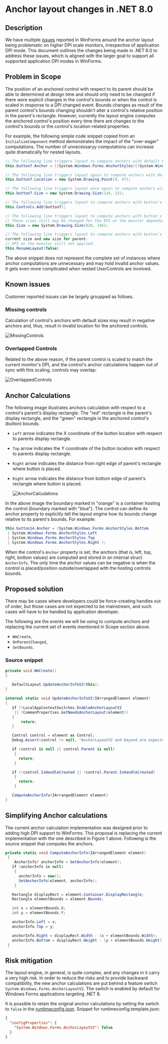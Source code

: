# Anchor layout changes in .NET 8.0


## Description

We have multiple [issues](https://github.com/dotnet/winforms/issues?q=is%3Aissue+is%3Aopen+anchor+label%3A%22area%3A+anchor%2Fscaling%22) reported in WinForms around the anchor layout being problematic on higher DPI scale monitors, irrespective of application DPI mode. This document outlines the changes being made in .NET 8.0 to address these issues, which is aligned with the larger goal to support all supported application DPI modes in WinForms.


## Problem in Scope

The position of an anchored control with respect to its parent should be able to determined at design time and should only need to be changed  if there were explicit changes in the control's bounds or when the control is scaled in response to a DPI changed event. Bounds changes as result of the parent control's bounds changing shouldn't alter a control's relative position in the parent's rectangle. However, currently the layout engine computes the anchored control's position every time there are changes to the control's bounds or the control's location-related properties.

For example, the following simple code snippet copied from an `InitializeComponent` method demonstrates the impact of the "over-eager" computations. The number of unnecessaryy computations can increase quite dramatically for nested layouts.

```CS
// The following line triggers layout to compute anchors with default button size and without parent.
this.button7.Anchor = ((System.Windows.Forms.AnchorStyles)((System.Windows.Forms.AnchorStyles.Left | System.Windows.Forms.AnchorStyles.Right)));

// The following line triggers layout again to compute anchors with default button size with new location but still without parent.
this.button7.Location = new System.Drawing.Point(9, 47);

// The following line triggers layout once again to compute anchors with button's new size but still without parent.
this.button7.Size = new System.Drawing.Size(134, 23);

// The following line triggers layout to compute anchors with button's current size and the default size for parent.
this.Controls.Add(button7);

// The following line triggers layout to compute anchors with button's current size and new size for parent.
// These sizes still may be changed for the DPI on the monitor depending on application's DPI mode
this.Size = new System.Drawing.Size(828, 146);

// The following line triggers layout to compute anchors with button's
current size and new size for parent.
// DPI on the monitor still not applied.
this.ResumeLayout(false)
```
The above snippet does not represent the complete set of instances where anchor computations are unnecessary and may hold invalid anchor values. It gets even more complicated when nested UserControls are involved.


## Known issues

Customer reported issues can be largely groupped as follows.


### Missing controls

Calculation of control's anchors with default sizes may result in negative anchors and, thus, result in invalid location for the anchored controls.

![MissingControls](../images/AnchorLayoutKnownIssue_MissingControl.png)


### Overlapped Controls

Related to the above reason, if the parent control is scaled to match the current monitor's DPI, and the control's anchor calculations happen out of sync with this scaling, controls may overlap:

![OverlappedControls](../images/AnchorLayoutKnownIssue_OverlappedControl.png)


## Anchor Calculations

The following image illustrates anchors calculation with respect to a control's parent's display rectangle. The "red" rectangle is the parent's display rectangle, and the "green" rectangle is the anchored control's (button) bounds.
- `Left` arrow indicates the X coordinate of the button location with respect to parents display rectangle.
- `Top` arrow indicates the Y coordinate of the button location with respect to parents display rectangle.
- `Right` arrow indicates the distance from right edge of parent's rectangle where button is placed.
- `Right` arrow indicates the distance from bottom edge of parent's rectangle where button is placed.

    ![AnchorCalculations](../images/AnchorCalculations.png)

In the above image the boundary marked in "orange" is a container hosting the control (boundary marked with "blue"). The control can define its anchor property to explicitly tell the layout engine how its bounds change relative to its parent's bounds. For example: 
```CS
this.button14.Anchor = (System.Windows.Forms.AnchorStyles.Bottom
 | System.Windows.Forms.AnchorStyles.Left
 | System.Windows.Forms.AnchorStyles.Top
 | System.Windows.Forms.AnchorStyles.Right );
```
When the control's `Anchor` property is set, the anchors (that is, left, top, right, bottom values) are computed and stored in an internal struct `AnchorInfo`. The only time the anchor values can be negative is when the control is placed/position outside/overlapped with the hosting controls bounds.


## Proposed solution

There may be cases where developers could be force-creating handles out of order, but those cases are not expected to be mainstream, and such cases will have to be handled by application developer. 

The following are the events we will be using to compute anchors and replacing the current set of events mentioned in Scope section above.

- `WmCreate`,
- `OnParentChanged`,
- `SetBounds`.


### Source snippet


```CS
private void WmCreate()
{
   ...
   DefaultLayout.UpdateAnchorInfoV2(this);
}

internal static void UpdateAnchorInfoV2(IArrangedElement element)
{
   if (!LocalAppContextSwitches.EnableAnchorLayoutV2
    || !CommonProperties.GetNeedsAnchorLayout(element))
   {
       return;
   }

   Control control = element as Control;
   Debug.Assert(control != null, "AnchorLayoutV2 and beyond are expected to be used only on Control type");

   if (control is null || control.Parent is null)
    {
      return;
    }

   if (!control.IsHandleCreated || !control.Parent.IsHandleCreated)
    {
      return;
    }

   ComputeAnchorInfo(IArrangedElement element)
}
```


## Simplifying Anchor calculations

The current anchor calculation implementation was designed prior to adding high DPI support to WinForms. This proposal is replacing the current implementation with the one described in Figure 1 above. Following is the source snippet that computes the anchors.

```CS
private static void ComputeAnchorInfo(IArrangedElement element)
 {
    AnchorInfo? anchorInfo = GetAnchorInfo(element);
   if (anchorInfo is null)
    {
      anchorInfo = new();
      SetAnchorInfo(element, anchorInfo);
    }

   Rectangle displayRect = element.Container.DisplayRectangle;
   Rectangle elementBounds = element.Bounds;

   int x = elementBounds.X;
   int y = elementBounds.Y;

   anchorInfo.Left = x;
   anchorInfo.Top = y;

   anchorInfo.Right = displayRect.Width - (x + elementBounds.Width);
   anchorInfo.Bottom = displayRect.Height - (y + elementBounds.Height);
 }
```


## Risk mitigation

The layout engine, in general, is quite complex, and any changes in it carry a very high risk. In order to reduce the risks and to provide backward compatibility, the new anchor calculations are put behind a feature switch `System.Windows.Forms.AnchorLayoutV2`. The switch is enabled by default for Windows Forms applications targeting .NET 8.

It is possible to retain the original anchor calculations by setting the swtich to `false` in the [runtimeconfig.json](https://learn.microsoft.com/dotnet/core/runtime-config/#runtimeconfigjson).
Snippet for runtimeconfig.template.json:
```JSON
{
  "configProperties": {
    "System.Windows.Forms.AnchorLayoutV2": false
  }
}
```



